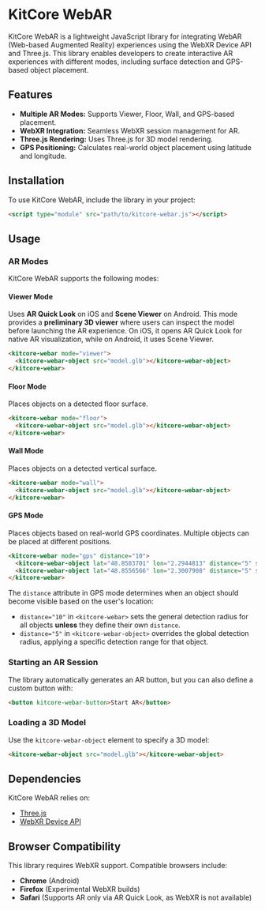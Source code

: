 # KitCore WebAR

KitCore WebAR is a lightweight JavaScript library for integrating WebAR (Web-based Augmented Reality) experiences using the WebXR Device API and Three.js. This library enables developers to create interactive AR experiences with different modes, including surface detection and GPS-based object placement.

## Features

- **Multiple AR Modes:** Supports Viewer, Floor, Wall, and GPS-based placement.
- **WebXR Integration:** Seamless WebXR session management for AR.
- **Three.js Rendering:** Uses Three.js for 3D model rendering.
- **GPS Positioning:** Calculates real-world object placement using latitude and longitude.

## Installation

To use KitCore WebAR, include the library in your project:

```html
<script type="module" src="path/to/kitcore-webar.js"></script>
```

## Usage

### AR Modes

KitCore WebAR supports the following modes:

#### Viewer Mode

Uses **AR Quick Look** on iOS and **Scene Viewer** on Android. This mode provides a **preliminary 3D viewer** where users can inspect the model before launching the AR experience. On iOS, it opens AR Quick Look for native AR visualization, while on Android, it uses Scene Viewer.

```html
<kitcore-webar mode="viewer">
  <kitcore-webar-object src="model.glb"></kitcore-webar-object>
</kitcore-webar>
```

#### Floor Mode

Places objects on a detected floor surface.

```html
<kitcore-webar mode="floor">
  <kitcore-webar-object src="model.glb"></kitcore-webar-object>
</kitcore-webar>
```

#### Wall Mode

Places objects on a detected vertical surface.

```html
<kitcore-webar mode="wall">
  <kitcore-webar-object src="model.glb"></kitcore-webar-object>
</kitcore-webar>
```

#### GPS Mode

Places objects based on real-world GPS coordinates. Multiple objects can be placed at different positions.

```html
<kitcore-webar mode="gps" distance="10">
  <kitcore-webar-object lat="48.8583701" lon="2.2944813" distance="5" src="eiffel_tower.glb"></kitcore-webar-object>
  <kitcore-webar-object lat="48.8556566" lon="2.3007908" distance="5" src="champ_de_mars.glb"></kitcore-webar-object>
</kitcore-webar>
```

The `distance` attribute in GPS mode determines when an object should become visible based on the user's location:

- `distance="10"` in `<kitcore-webar>` sets the general detection radius for all objects **unless** they define their own `distance`.
- `distance="5"` in `<kitcore-webar-object>` overrides the global detection radius, applying a specific detection range for that object.

### Starting an AR Session

The library automatically generates an AR button, but you can also define a custom button with:

```html
<button kitcore-webar-button>Start AR</button>
```

### Loading a 3D Model

Use the `kitcore-webar-object` element to specify a 3D model:

```html
<kitcore-webar-object src="model.glb"></kitcore-webar-object>
```

## Dependencies

KitCore WebAR relies on:

- [Three.js](https://threejs.org/)
- [WebXR Device API](https://developer.mozilla.org/en-US/docs/Web/API/WebXR_Device_API)

## Browser Compatibility

This library requires WebXR support. Compatible browsers include:

- **Chrome** (Android)
- **Firefox** (Experimental WebXR builds)
- **Safari** (Supports AR only via AR Quick Look, as WebXR is not available)

##

